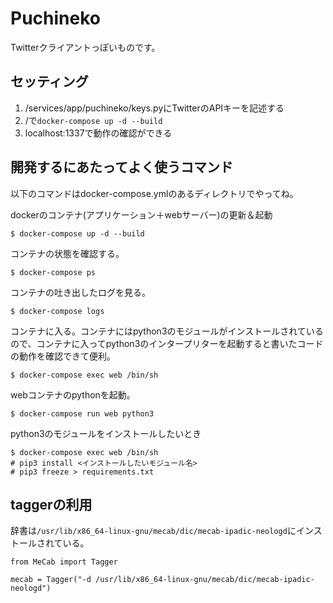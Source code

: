 # Puchineko
Twitterクライアントっぽいものです。

## セッティング
1. /services/app/puchineko/keys.pyにTwitterのAPIキーを記述する
2. /で`docker-compose up -d --build`
3. localhost:1337で動作の確認ができる

## 開発するにあたってよく使うコマンド
以下のコマンドはdocker-compose.ymlのあるディレクトリでやってね。


dockerのコンテナ(アプリケーション＋webサーバー)の更新＆起動
```
$ docker-compose up -d --build
```

コンテナの状態を確認する。
```
$ docker-compose ps
```

コンテナの吐き出したログを見る。
```
$ docker-compose logs
```

コンテナに入る。コンテナにはpython3のモジュールがインストールされているので、コンテナに入ってpython3のインタープリターを起動すると書いたコードの動作を確認できて便利。
```
$ docker-compose exec web /bin/sh
```

webコンテナのpythonを起動。
```
$ docker-compose run web python3
```

python3のモジュールをインストールしたいとき
```
$ docker-compose exec web /bin/sh
# pip3 install <インストールしたいモジュール名>
# pip3 freeze > requirements.txt
```

## taggerの利用
辞書は`/usr/lib/x86_64-linux-gnu/mecab/dic/mecab-ipadic-neologd`にインストールされている。

```python3
from MeCab import Tagger

mecab = Tagger("-d /usr/lib/x86_64-linux-gnu/mecab/dic/mecab-ipadic-neologd")
```